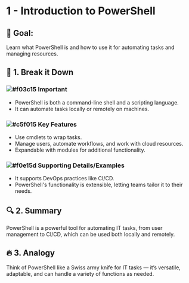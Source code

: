 # 1 - Introduction to PowerShell

## 🎯 Goal:
Learn what PowerShell is and how to use it for automating tasks and managing resources.

## 🧠 1. Break it Down
### ![#f03c15](https://placehold.co/15x15/f03c15/f03c15.png) **Important**
- PowerShell is both a command-line shell and a scripting language.
- It can automate tasks locally or remotely on machines.

### ![#c5f015](https://placehold.co/15x15/c5f015/c5f015.png) **Key Features**
- Use cmdlets to wrap tasks.
- Manage users, automate workflows, and work with cloud resources.
- Expandable with modules for additional functionality.

### ![#f0e15d](https://placehold.co/15x15/f0e15d/f0e15d.png) **Supporting Details/Examples**
- It supports DevOps practices like CI/CD.
- PowerShell's functionality is extensible, letting teams tailor it to their needs.

## 🔍 2. Summary
PowerShell is a powerful tool for automating IT tasks, from user management to CI/CD, which can be used both locally and remotely.

## 🔥 3. Analogy
Think of PowerShell like a Swiss army knife for IT tasks — it’s versatile, adaptable, and can handle a variety of functions as needed.
